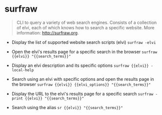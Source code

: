 # surfraw
> CLI to query a variety of web search engines.
> Consists of a collection of elvi, each of which knows how to search a specific website.
> More information: <http://surfraw.org>.

- Display the list of supported website search scripts (elvi)
`surfraw -elvi`

- Open the elvi's results page for a specific search in the browser
`surfraw {{elvi}} "{{search_terms}}"`

- Display an elvi description and its specific options
`surfraw {{elvi}} -local-help`

- Search using an elvi with specific options and open the results page in the browser
`surfraw {{elvi}} {{elvi_options}} "{{search_terms}}"`

- Display the URL to the elvi's results page for a specific search
`surfraw -print {{elvi}} "{{search_terms}}"`

- Search using the alias
`sr {{elvi}} "{{search_terms}}"`
